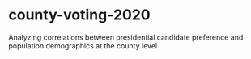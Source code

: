 # county-voting-2020
Analyzing correlations between presidential candidate preference and population demographics at the county level

